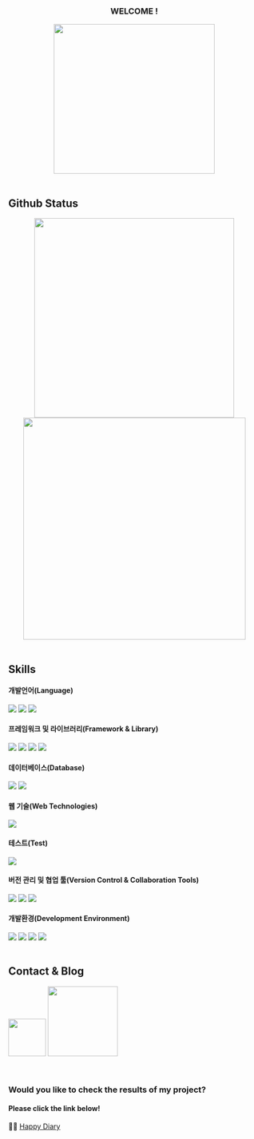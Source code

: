 <div align=center>

  ### WELCOME !
  <img src="https://github.com/user-attachments/assets/5364ce01-5aad-40ad-a9ba-aa7e737e1975" width=80% height=300 />
</div>

<br>

## Github Status
<div align=center>
  <span>
    <img src="https://github-readme-stats.vercel.app/api/top-langs/?username=suinpark-2018&layout=compact&theme=holi&border_radius=0" width="400">
  </span>
  <span>
    <img src="https://github-readme-stats.vercel.app/api?username=suinpark-2018&show_icons=true&theme=holi&border_radius=0" width=445>
  </span>
</div>

<br>

## Skills
#### 개발언어(Language)
<div align>
  <img src="https://img.shields.io/badge/java-%23007396.svg?&style=for-the-badge&logo=java&logoColor=white" />
  <img src="https://img.shields.io/badge/javascript-F7DF1E?style=for-the-badge&logo=javascript&logoColor=black">
  <img src="https://img.shields.io/badge/css-1572B6?style=for-the-badge&logo=css3&logoColor=white">
</div>

#### 프레임워크 및 라이브러리(Framework & Library)
<div>
  <img src="https://img.shields.io/badge/spring-6DB33F?style=for-the-badge&logo=spring&logoColor=white">
  <img src="https://img.shields.io/badge/Spring Security-6DB33F?style=for-the-badge&logo=Spring Security&logoColor=white">
  <img src="https://img.shields.io/badge/mybatis-EF2D5E?style=for-the-badge&logo=mybatis&logoColor=white">
  <img src="https://img.shields.io/badge/jquery-%230769AD.svg?&style=for-the-badge&logo=jquery&logoColor=white" />
</div>

#### 데이터베이스(Database)
<div>
  <img src="https://img.shields.io/badge/mysql-4479A1?style=for-the-badge&logo=mysql&logoColor=white"/>
  <img src="https://img.shields.io/badge/oracle-%23F80000.svg?&style=for-the-badge&logo=oracle&logoColor=white"/>
</div>

#### 웹 기술(Web Technologies)
<div>
  <img src="https://img.shields.io/badge/html5-E34F26?style=for-the-badge&logo=html5&logoColor=white"> <br>
</div>

#### 테스트(Test)
<div>
  <img src="https://img.shields.io/badge/JUnit5-25A162?style=for-the-badge&logo=JUnit5&logoColor=white">
</div>

#### 버전 관리 및 협업 툴(Version Control & Collaboration Tools)
<div>
  <img src="https://img.shields.io/badge/git-F05032?style=for-the-badge&logo=git&logoColor=white">
  <img src="https://img.shields.io/badge/github-181717?style=for-the-badge&logo=github&logoColor=white">
  <img src="https://img.shields.io/badge/notion-%23000000.svg?&style=for-the-badge&logo=notion&logoColor=white" />
</div>

#### 개발환경(Development Environment)
<div>
  <img src="https://img.shields.io/badge/apachetomcat-F8DC75?style=for-the-badge&logo=apachetomcat&logoColor=white">
  <img src="https://img.shields.io/badge/intellij%20idea-%23000000.svg?&style=for-the-badge&logo=intellij%20idea&logoColor=white" />  
  <img src="https://img.shields.io/badge/Eclipse%20IDE-2C2255.svg?&style=for-the-badge&logo=Eclipse%20IDE&logoColor=white">
  <img src="https://img.shields.io/badge/Visual%20Studio%20Code-007ACC.svg?&style=for-the-badge&logo=Visual%20Studio%20Code&logoColor=white">
</div>

<br>

## Contact & Blog
<a href="mailto:suinpark2018@gmail.com"><img src="https://img.shields.io/badge/Gmail-d14836?style=flat-square&logo=Gmail&logoColor=white&link=suinpark2018@gmail.com" width=75/></a>
<a href="https://jjacksparrow-luna.tistory.com/category/Reflection/Programming">
  <img src="https://github-readme-tistory-card.vercel.app/api/badge?name=Tistory&postId=110&theme=dark&border_radius=0" width="140">
</a>

<br>

### Would you like to check the results of my project? 
#### Please click the link below!
👩‍💻 [Happy Diary](http://43.200.214.31:8080/)
